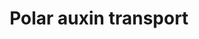 ---
annotations:
- id: PW:0000465
  parent: signaling pathway
  type: Pathway Ontology
  value: hormone signaling pathway
- id: PW:0000103
  parent: regulatory pathway
  type: Pathway Ontology
  value: transport pathway
authors:
- Pjaiswal
- MaintBot
- Fehrhart
- DeSl
- Teacup
- Mkutmon
- Eweitz
- Egonw
citedin:
- link: PMC4702781
  title: Expression Atlas update—an integrated database of gene and protein expression
    in humans, animals and plants (2016)
communities:
- Plants
description: 'Polar auxin transport pathway of rice. Even though we have shown a representative
  diagram of influx and efflux proteins on different but adjacent cells, the auxin
  influx and efflux transport proteins when present in the same cell, are often located
  in the plasma membrane of cell''s opposite side or on the sides (left/right). All
  the different paralogs of influx and efflux proteins may not be present in the same
  cell. Often their expression and localization is tissue, cell, organ and development
  stage specific. This helps in directing the flow of auxin towards ''auxin maxima''
  sites in plant organs and cells as needed. In some cases auxin can permeate through
  the plasma membrane.  '
last-edited: 2025-09-28
ndex: null
organisms:
- Oryza sativa
redirect_from:
- /index.php/Pathway:WP2940
- /instance/WP2940
- /instance/WP2940_r140645
revision: r140645
schema-jsonld:
- '@context': https://schema.org/
  '@id': https://wikipathways.github.io/pathways/WP2940.html
  '@type': Dataset
  creator:
    '@type': Organization
    name: WikiPathways
  description: 'Polar auxin transport pathway of rice. Even though we have shown a
    representative diagram of influx and efflux proteins on different but adjacent
    cells, the auxin influx and efflux transport proteins when present in the same
    cell, are often located in the plasma membrane of cell''s opposite side or on
    the sides (left/right). All the different paralogs of influx and efflux proteins
    may not be present in the same cell. Often their expression and localization is
    tissue, cell, organ and development stage specific. This helps in directing the
    flow of auxin towards ''auxin maxima'' sites in plant organs and cells as needed.
    In some cases auxin can permeate through the plasma membrane.  '
  keywords:
  - (H⁺)x2
  - H⁺
  - OS01G0643300
  - OS01G0715600
  - OS01G0802700
  - OS01G0856500
  - OS01G0919800
  - OS02G0743400
  - OS03G0244600
  - OS05G0447200
  - OS05G0576900
  - OS06G0232300
  - OS06G0660200
  - OS08G0529000
  - OS09G0505400
  - OS10G0147400
  - OS11G0122800
  - OS11G0137000
  - OS11G0169200
  - OS12G0133800
  - indole-3-acetate
  - indole-3-acetic acid
  license: CC0
  name: Polar auxin transport
seo: CreativeWork
title: Polar auxin transport
wpid: WP2940
---